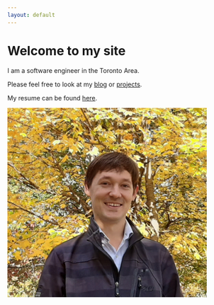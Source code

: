 ```yaml
---
layout: default
---
```


# Welcome to my site

I am a software engineer in the Toronto Area.

Please feel free to look at my [blog](/blog) or [projects](/projects).

My resume can be found [here](https://github.com/nathanesau/nathanesau.github.io/files/6405300/Resume.-.Apr.15.2021.pdf).

<img src="20191026_105040.jpg" width="450"/>
